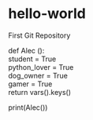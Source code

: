 # hello-world
First Git Repository

def Alec ():   
  student = True\
  python_lover = True\
  dog_owner = True\
  gamer = True\
  return vars().keys()  
    
print(Alec())  
